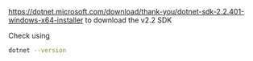 https://dotnet.microsoft.com/download/thank-you/dotnet-sdk-2.2.401-windows-x64-installer to download the v2.2 SDK

Check using

```bash
dotnet --version
```